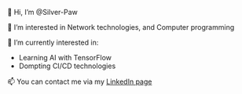 👋 Hi, I’m @Silver-Paw

👀 I’m interested in Network technologies, and Computer programming


🌱 I’m currently interested in:
- Learning AI with TensorFlow
- Dompting CI/CD technologies

📫 You can contact me via my [LinkedIn page](https://www.linkedin.com/in/silvère-chabal)

<!---
Silver-Paw/Silver-Paw is a ✨ special ✨ repository because its `README.md` (this file) appears on your GitHub profile.
You can click the Preview link to take a look at your changes.
--->
